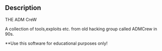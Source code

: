 ## Description ##

 THE ADM CreW 

A collection of tools,exploits etc. from old hacking group called ADMCrew in 90s.

**Use this software for educational purposes only!

